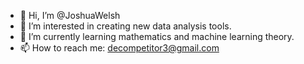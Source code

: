 - 👋 Hi, I’m @JoshuaWelsh
- 👀 I’m interested in creating new data analysis tools.
- 🌱 I’m currently learning mathematics and machine learning theory.
- 📫 How to reach me: decompetitor3@gmail.com
